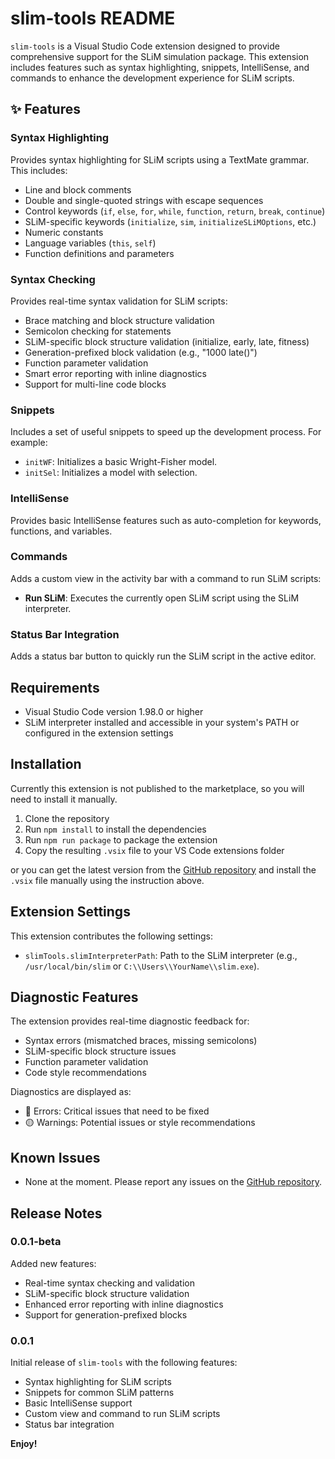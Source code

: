 # slim-tools README

`slim-tools` is a Visual Studio Code extension designed to provide comprehensive support for the SLiM simulation package. This extension includes features such as syntax highlighting, snippets, IntelliSense, and commands to enhance the development experience for SLiM scripts.

## ✨ Features

### Syntax Highlighting
Provides syntax highlighting for SLiM scripts using a TextMate grammar. This includes:
- Line and block comments
- Double and single-quoted strings with escape sequences
- Control keywords (`if`, `else`, `for`, `while`, `function`, `return`, `break`, `continue`)
- SLiM-specific keywords (`initialize`, `sim`, `initializeSLiMOptions`, etc.)
- Numeric constants
- Language variables (`this`, `self`)
- Function definitions and parameters

### Syntax Checking
Provides real-time syntax validation for SLiM scripts:
- Brace matching and block structure validation
- Semicolon checking for statements
- SLiM-specific block structure validation (initialize, early, late, fitness)
- Generation-prefixed block validation (e.g., "1000 late()")
- Function parameter validation
- Smart error reporting with inline diagnostics
- Support for multi-line code blocks

### Snippets
Includes a set of useful snippets to speed up the development process. For example:
- `initWF`: Initializes a basic Wright-Fisher model.
- `initSel`: Initializes a model with selection.

### IntelliSense
Provides basic IntelliSense features such as auto-completion for keywords, functions, and variables.

### Commands
Adds a custom view in the activity bar with a command to run SLiM scripts:
- **Run SLiM**: Executes the currently open SLiM script using the SLiM interpreter.

### Status Bar Integration
Adds a status bar button to quickly run the SLiM script in the active editor.

## Requirements

- Visual Studio Code version 1.98.0 or higher
- SLiM interpreter installed and accessible in your system's PATH or configured in the extension settings

## Installation

Currently this extension is not published to the marketplace, so you will need to install it manually.

1. Clone the repository
2. Run `npm install` to install the dependencies
3. Run `npm run package` to package the extension
4. Copy the resulting `.vsix` file to your VS Code extensions folder

or you can get the latest version from the [GitHub repository](https://github.com/andrewkern/slim-tools/releases) and install the `.vsix` file manually using the instruction above.

## Extension Settings

This extension contributes the following settings:

* `slimTools.slimInterpreterPath`: Path to the SLiM interpreter (e.g., `/usr/local/bin/slim` or `C:\\Users\\YourName\\slim.exe`).

## Diagnostic Features

The extension provides real-time diagnostic feedback for:
- Syntax errors (mismatched braces, missing semicolons)
- SLiM-specific block structure issues
- Function parameter validation
- Code style recommendations

Diagnostics are displayed as:
- 🔴 Errors: Critical issues that need to be fixed
- 🟡 Warnings: Potential issues or style recommendations

## Known Issues

- None at the moment. Please report any issues on the [GitHub repository](https://github.com/your-repo/slim-tools/issues).

## Release Notes

### 0.0.1-beta
Added new features:
- Real-time syntax checking and validation
- SLiM-specific block structure validation
- Enhanced error reporting with inline diagnostics
- Support for generation-prefixed blocks

### 0.0.1
Initial release of `slim-tools` with the following features:
- Syntax highlighting for SLiM scripts
- Snippets for common SLiM patterns
- Basic IntelliSense support
- Custom view and command to run SLiM scripts
- Status bar integration

**Enjoy!**
